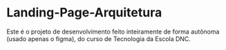 # Landing-Page-Arquitetura
Este é o projeto de desenvolvimento feito inteiramente de forma autônoma (usado apenas o figma), do curso de Tecnologia da Escola DNC.

